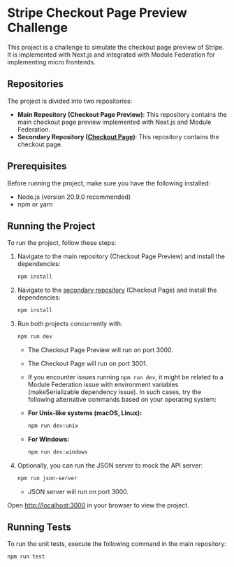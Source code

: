 # Stripe Checkout Page Preview Challenge

This project is a challenge to simulate the checkout page preview of Stripe. It is implemented with Next.js and integrated with Module Federation for implementing micro frontends.

## Repositories

The project is divided into two repositories:
- **Main Repository (Checkout Page Preview)**: This repository contains the main checkout page preview implemented with Next.js and Module Federation.
- **Secondary Repository ([Checkout Page](https://github.com/manuponce1993/checkout-page))**: This repository contains the checkout page. 

## Prerequisites

Before running the project, make sure you have the following installed:
- Node.js (version 20.9.0 recommended)
- npm or yarn

## Running the Project

To run the project, follow these steps:

1. Navigate to the main repository (Checkout Page Preview) and install the dependencies:

    ```bash
    npm install
    ```

2. Navigate to the [secondary repository](https://github.com/manuponce1993/checkout-page) (Checkout Page) and install the dependencies:

    ```bash
    npm install
    ```

3. Run both projects concurrently with:

    ```bash
    npm run dev
    ```

    - The Checkout Page Preview will run on port 3000.
    - The Checkout Page will run on port 3001.
    - If you encounter issues running `npm run dev`, it might be related to a Module Federation issue with environment variables (makeSerializable dependency issue). In such cases, try the following alternative commands based on your operating system:

    - **For Unix-like systems (macOS, Linux):**
      ```bash
      npm run dev:unix
      ```

    - **For Windows:**
      ```bash
      npm run dev:windows
      ```

4. Optionally, you can run the JSON server to mock the API server:

    ```bash
    npm run json-server
    ```

    - JSON server will run on port 3000.

Open [http://localhost:3000](http://localhost:3000) in your browser to view the project.

## Running Tests

To run the unit tests, execute the following command in the main repository:

```bash
npm run test

